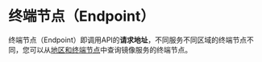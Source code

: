 # 终端节点（Endpoint）<a name="ZH-CN_TOPIC_0170093945"></a>

终端节点（Endpoint）即调用API的**请求地址**，不同服务不同区域的终端节点不同，您可以从[地区和终端节点](https://developer.huaweicloud.com/endpoint?IMS)中查询镜像服务的终端节点。

